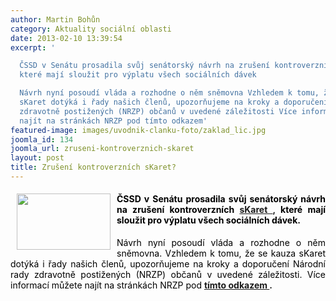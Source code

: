 ```yaml
---
author: Martin Bohůn
category: Aktuality sociální oblasti
date: 2013-02-10 13:39:54
excerpt: '

  ČSSD v Senátu prosadila svůj senátorský návrh na zrušení kontroverzních sKaret,
  které mají sloužit pro výplatu všech sociálních dávek

  Návrh nyní posoudí vláda a rozhodne o něm sněmovna Vzhledem k tomu, že se kauza
  sKaret dotýká i řady našich členů, upozorňujeme na kroky a doporučení Národní rady
  zdravotně postižených (NRZP) občanů v uvedené záležitosti Více informací můžete
  najít na stránkách NRZP pod tímto odkazem'
featured-image: images/uvodnik-clanku-foto/zaklad_lic.jpg
joomla_id: 134
joomla_url: zruseni-kontroverznich-skaret
layout: post
title: Zrušení kontroverzních sKaret?
---
```


<h4 style="text-align: justify;">
 <img border="0" height="90" src="{{ site.baseurl }}/images/uvodnik-clanku-foto/zaklad_lic.jpg" style="margin-left: 10px; margin-right: 10px; float: left;" width="150"/>
</h4>
<h4 style="text-align: justify;">
 <span style="color: #000000;">
  ČSSD v Senátu prosadila svůj senátorský návrh na zrušení kontroverzních
 </span>
 <strong>
  <a href="http://wiki.aktualne.centrum.cz/finance/socialni-karta-skarta/">
   sKaret
  </a>
 </strong>
 ,
 <span style="color: #000000;">
  které mají sloužit pro výplatu všech sociálních dávek.
 </span>
</h4>
<p style="text-align: justify;">
 <span style="color: #000000;">
  Návrh nyní posoudí vláda a rozhodne o něm sněmovna. Vzhledem k tomu, že se kauza sKaret dotýká i řady našich členů, upozorňujeme na kroky a doporučení Národní rady zdravotně postižených (NRZP) občanů v uvedené záležitosti. Více informací můžete najít na stránkách NRZP pod
 </span>
 <strong>
  <a href="http://www.nrzp.cz/aktualne/informace-predsedy-nrzp-cr/957-informace-c-11-2013.html" title="Informace č. 11 NRZP">
   tímto odkazem
  </a>
  .
 </strong>
</p>